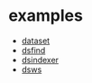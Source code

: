 
# examples

+ [dataset](dataset/)
+ [dsfind](dsfind/)
+ [dsindexer](dsindexer/)
+ [dsws](dsws/)
























































































